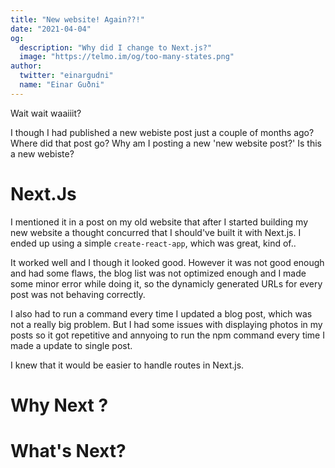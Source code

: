 ```yaml
---
title: "New website! Again??!"
date: "2021-04-04"
og:
  description: "Why did I change to Next.js?"
  image: "https://telmo.im/og/too-many-states.png"
author:
  twitter: "einargudni"
  name: "Einar Guðni"
---
```


Wait wait waaiiit?

I though I had published a new webiste post just a couple of months ago?
Where did that post go? Why am I posting a new 'new website post?'
Is this a new webiste?

# Next.Js

I mentioned it in a post on my old website that after I started building my new website a thought concurred that I should've built it with Next.js. I ended up using a simple `create-react-app`, which was great, kind of..

It worked well and I though it looked good.
However it was not good enough and had some flaws, the blog list was not optimized enough and I made some minor error while doing it, so the dynamicly generated URLs for every post was not behaving correctly.

I also had to run a command every time I updated a blog post, which was not a really big problem.
But I had some issues with displaying photos in my posts so it got repetitive and annyoing to run the npm command every time I made a update to single post.

I knew that it would be easier to handle routes in Next.js.

# Why Next ?

# What's Next?

